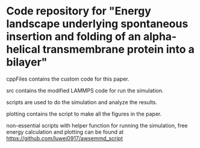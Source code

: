 Code repository for "Energy landscape underlying spontaneous insertion and folding of an alpha-helical transmembrane protein into a bilayer"
================================
cppFiles contains the custom code for this paper.

src contains the modified LAMMPS code for run the simulation.

scripts are used to do the simulation and analyze the results.

plotting contains the script to make all the figures in the paper.

non-essential scripts with helper function for running the simulation, free energy calculation and plotting can be found at
https://github.com/luwei0917/awsemmd_script
